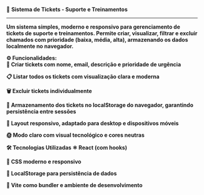 🎫 <b>Sistema de Tickets - Suporte e Treinamentos<b> <hr>
Um sistema simples, moderno e responsivo para gerenciamento de tickets de suporte e treinamentos.
Permite criar, visualizar, filtrar e excluir chamados com prioridade (baixa, média, alta), armazenando os dados localmente no navegador.

⚙️ Funcionalidades:<br>
📝 Criar tickets com nome, email, descrição e prioridade de urgência

📋 Listar todos os tickets com visualização clara e moderna

🗑️ Excluir tickets individualmente

💾 Armazenamento dos tickets no localStorage do navegador, garantindo persistência entre sessões

📱 Layout responsivo, adaptado para desktop e dispositivos móveis

🌞 Modo claro com visual tecnológico e cores neutras

🛠️ Tecnologias Utilizadas
⚛️ React (com hooks)

🎨 CSS moderno e responsivo

💾 LocalStorage para persistência de dados

🚀 Vite como bundler e ambiente de desenvolvimento
